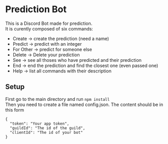 # Prediction Bot
This is a Discord Bot made for prediction.<br>
It is curently composed of six commands:<br>
  - Create -> create the prediction (need a name)
  - Predict -> predict with an integer
  - For Other -> predict for someone else
  - Delete -> Delete your prediction
  - See -> see all thoses who have predicted and their prediction
  - End -> end the prediction and find the closest one (even passed one)
  - Help -> list all commands with their description
  
## Setup
First go to the main directory and run `npm install`<br>
Then you need to create a file named config.json.
The content should be in this form
```
{
  "token": "Your app token",
  "guildId": "The id of the guild",
  "clientId": "The id of your bot"
}
```
